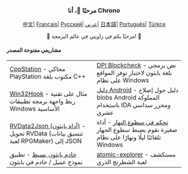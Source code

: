 <div align="center" style="padding: 20px;">
   <h3>مرحبًا 👋، أنا Chrono</h3>
    <p align="center">
        <a>
        </a>
    </p>
	<p align="center">
		<a href="https://github.com/ChronoMonochrome/ChronoMonochrome/blob/master/README_CN.md"><span>中文</span></a>|
		<a href="https://github.com/ChronoMonochrome/ChronoMonochrome/blob/master/README_FR.md"><span>Français</span></a>|
		<a href="https://github.com/ChronoMonochrome/ChronoMonochrome/blob/master/README_RU.md"><span>Русский</span></a>|
		<a href="https://github.com/ChronoMonochrome/ChronoMonochrome/blob/master/README_AR.md"><span>عربي</span></a>|
		<a href="https://github.com/ChronoMonochrome/ChronoMonochrome/blob/master/README_JP.md"><span>日本語</span></a>|
		<a href="https://github.com/ChronoMonochrome/ChronoMonochrome/blob/master/README_PTBR.md"><span>Português</span></a>|
		<a href="https://github.com/ChronoMonochrome/ChronoMonochrome/blob/master/README_TR.md"><span>Türkçe</span></a>
	</p>
   <p>🌟 مرحبًا بكم في زاويتي في عالم البرمجة! 🌟</p>
   <h4 align="left">مشاريعي مفتوحة المصدر</h4>
   <table align="center">
      <tr>
         <td><a href="https://github.com/ChronoMonochrome/CppStation">CppStation</a> - محاكي PlayStation مكتوب بلغة C++</td>
         <td><a href="https://github.com/ChronoMonochrome/DPI_Blockcheck">DPI Blockcheck</a> - نص برمجي بلغة بايثون لاختبار توفر المواقع على نظام Windows</td>
      </tr>
      <tr>
         <td><a href="https://github.com/ChronoMonochrome/Win32Hook">Win32Hook</a> - مثال على تقنية ربط واجهة برمجة تطبيقات Windows الأساسية</td>
         <td><a href="https://github.com/ChronoMonochrome/hacking_the_blobs">دليل Android</a> - دليل حول إصلاح blobs Android المملوكة باستخدام IDA ومحرر سداسي عشري</td>
      </tr>
      <tr>
         <td><a href="https://github.com/ChronoMonochrome/rvdata2json">RVData2Json (أداة بايثون)</a> - تحويل RVData (تنسيق بيانات لعبة RPGMaker) إلى JSON</td>
         <td><a href="https://github.com/ChronoMonochrome/daytime_brightness_control">تحكم في سطوع النهار</a> - أداة صغيرة تقوم بضبط سطوع الجهاز تلقائيًا ليلًا ونهارًا على نظام Windows</td>
      </tr>
      <tr>
         <td><a href="https://github.com/ChronoMonochrome/Flask_survey/">خادم بايثون بسيط</a> - تطبيق نموذج عميل / خادم في بايثون</td>
         <td><a href="https://github.com/ChronoMonochrome/atomic-explorer">atomic-explorer</a> - مستكشف لعبة الشطرنج الذري</td>
      </tr>
   </table>
</div>
